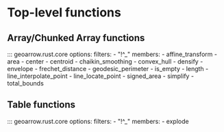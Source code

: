 # Top-level functions

## Array/Chunked Array functions

::: geoarrow.rust.core
    options:
      filters:
        - "!^_"
      members:
        - affine_transform
        - area
        - center
        - centroid
        - chaikin_smoothing
        - convex_hull
        - densify
        - envelope
        - frechet_distance
        - geodesic_perimeter
        - is_empty
        - length
        - line_interpolate_point
        - line_locate_point
        - signed_area
        - simplify
        - total_bounds

## Table functions

::: geoarrow.rust.core
    options:
      filters:
        - "!^_"
      members:
        - explode
